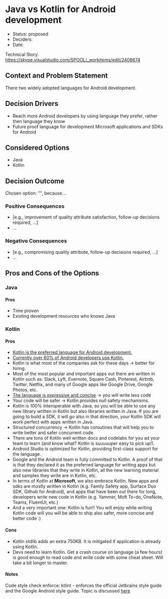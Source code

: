 # Java vs Kotlin for Android development

* Status: proposed <!-- optional -->
* Deciders: <!-- optional -->
* Date:  <!-- optional -->

Technical Story: https://skype.visualstudio.com/SPOOL/_workitems/edit/2408674 <!-- optional -->

## Context and Problem Statement

There two widely adopted languages for Android development.

## Decision Drivers <!-- optional -->

* Reach more Android developers by using language they prefer, rather then language they know
* Future proof language for development Microsoft applications and SDKs for Android

## Considered Options

* Java
* Kotlin

## Decision Outcome

Chosen option: "", because...

### Positive Consequences <!-- optional -->

* [e.g., improvement of quality attribute satisfaction, follow-up decisions required, …]
* …

### Negative Consequences <!-- optional -->

* [e.g., compromising quality attribute, follow-up decisions required, …]
* …

## Pros and Cons of the Options <!-- optional -->

### Java

#### Pros

* Time proven
* Existing development resources who knows Java


### Kotlin

#### Pros

-	[Kotlin is the preferred language for Android development.](https://techcrunch.com/2019/05/07/kotlin-is-now-googles-preferred-language-for-android-app-development/)
-	[Currently over 60% of Android developers use Kotlin.](https://developer.android.com/kotlin)
-	Kotlin is what most of the companies ask for these days -> better for hiring.
-	Most of the most popular and important apps out there are written in Kotlin such as: Slack, Lyft, Evernote, Square Cash, Pinterest, Airbnb, Twitter, Netflix, and many of Google apps like Google Drive, Google Photos, etc.
-	[The language is expressive and concise](https://kotlinlang.org/docs/comparison-to-java.html#what-kotlin-has-that-java-does-not) -> you will write less code
-	Your code will be safer -> Kotlin provides null safety mechanisms.
-	Kotlin is 100% interoperable with Java, so you will be able to use any new library written in Kotlin but also libraries written in Java. If you are going to build a SDK, it will go also in that direction, your Kotlin SDK will work perfect with apps written in Java.
-	Structured concurrency -> Kotlin has coroutines that will help you to write better and safer concurrent code.
-	There are tons of Kotlin well written docs and codelabs for you ad your team to learn (and know what? Kotlin is suuuuuper easy to pick up!).
-	Android Studio is optimized for Kotlin, providing first-class support for the language.
-	Google and the Android team is fully committed to Kotlin. A proof of that is that they declared it as the preferred language for writing apps but also new libraries that they write in Kotlin, all the new learning material and samples they write are in Kotlin, etc.
-	In terms of Kotlin at **Microsoft**, we also embrace Kotlin. New apps and sdks are mostly written in Kotlin (e.g. Family Safety app, Surface Duo SDK, Github for Android), and apps that have been out there for long, developers write new code in Kotlin (e.g. Yammer, Msft To-do, OneNote, Teams, FluentUI, etc.)
-	And a very important one: Kotlin is fun!! You will enjoy while writing Kotlin code will you will be able to ship also safer, more concise and better code :)

#### Cons

- Kotlin stdlib adds an extra 750KB. It is mitigated if application is already using Kotlin.
- Devs need to learn Kotlin. Get a crash course on language (a few hours) is good enough to read code and write code with some cheat sheet. Will take a bit longer to master.

#### Notes

Code style check enforce: ktlint - enforces the official Jetbrains style guide and the Google Android style guide. Topic is discussed [here](https://teams.microsoft.com/l/message/19:8b8a303496dc4b509ee2a476775b26ed@thread.skype/1593014661883?tenantId=72f988bf-86f1-41af-91ab-2d7cd011db47&groupId=405885d7-7566-4fd8-ab74-09b2e641d007&parentMessageId=1593014661883&teamName=Android%20%40Microsoft&channelName=Kotlin&createdTime=1593014661883)

<!-- markdownlint-disable-file MD013 -->
